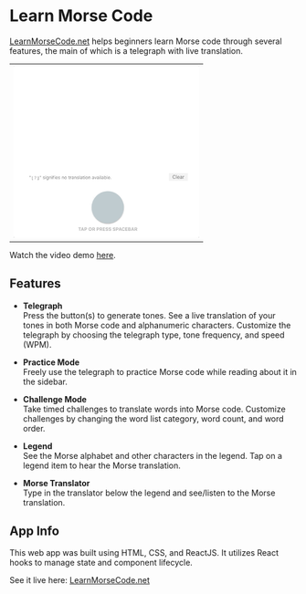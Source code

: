 # Learn Morse Code

[LearnMorseCode.net](http://learnmorsecode.net) helps beginners learn Morse code through several features, the main of which is a telegraph with live translation.
<table><tr><td>
    <img src="telegraph.gif"
        width=325px
        shadow=10px>
</td></tr></table>

Watch the video demo [here](https://www.youtube.com/embed/OuL-Z8h4gBQ).

## Features
* **Telegraph**\
Press the button(s) to generate tones. See a live translation of your tones in both Morse code and alphanumeric characters. Customize the telegraph by choosing the telegraph type, tone frequency, and speed (WPM).

* **Practice Mode**\
Freely use the telegraph to practice Morse code while reading about it in the sidebar.

* **Challenge Mode**\
Take timed challenges to translate words into Morse code. Customize challenges by changing the word list category, word count, and word order.

* **Legend**\
See the Morse alphabet and other characters in the legend. Tap on a legend item to hear the Morse translation.

* **Morse Translator**\
Type in the translator below the legend and see/listen to the Morse translation.

## App Info
This web app was built using HTML, CSS, and ReactJS. It utilizes React hooks to manage state and component lifecycle.

See it live here: [LearnMorseCode.net](http://learnmorsecode.net)